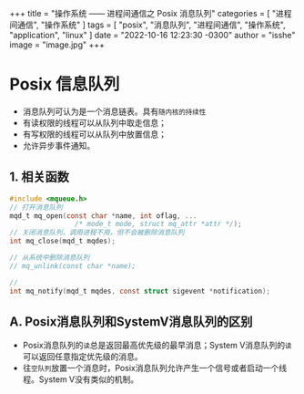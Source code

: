+++
title = "操作系统 —— 进程间通信之 Posix 消息队列"
categories = [ "进程间通信", "操作系统" ]
tags = [ "posix", "消息队列", "进程间通信", "操作系统", "application", "linux" ]
date = "2022-10-16 12:23:30 -0300"
author = "isshe"
image = "image.jpg"
+++



# Posix 信息队列
* 消息队列可认为是一个消息链表。具有`随内核的持续性`
* 有读权限的线程可以从队列中取走信息；
* 有写权限的线程可以从队列中放置信息；
* 允许异步事件通知。

## 1. 相关函数
```c
#include <mqueue.h>
// 打开消息队列
mqd_t mq_open(const char *name, int oflag, ...
                /* mode_t mode, struct mq_attr *attr */);
// 关闭消息队列，调用进程不用，但不会被删除消息队列
int mq_close(mqd_t mqdes);

// 从系统中删除消息队列
// mq_unlink(const char *name);

// 
int mq_notify(mqd_t mqdes, const struct sigevent *notification);
```


## A. Posix消息队列和SystemV消息队列的区别
* Posix消息队列的`读`总是返回最高优先级的最早消息；System V消息队列的`读`可以返回任意指定优先级的消息。
* 往`空队列`放置一个消息时，Posix消息队列允许产生一个信号或者启动一个线程。System V没有类似的机制。